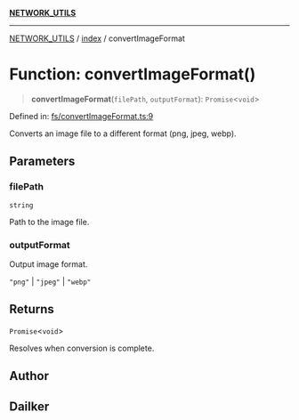 [**NETWORK_UTILS**](../../README.md)

***

[NETWORK_UTILS](../../README.md) / [index](../README.md) / convertImageFormat

# Function: convertImageFormat()

> **convertImageFormat**(`filePath`, `outputFormat`): `Promise`\<`void`\>

Defined in: [fs/convertImageFormat.ts:9](https://github.com/dailker/everyutil/blob/26e2bb73429918cf0d08899e9efd90b82a42c92e/src/fs/convertImageFormat.ts#L9)

Converts an image file to a different format (png, jpeg, webp).

## Parameters

### filePath

`string`

Path to the image file.

### outputFormat

Output image format.

`"png"` | `"jpeg"` | `"webp"`

## Returns

`Promise`\<`void`\>

Resolves when conversion is complete.

## Author

## Dailker
